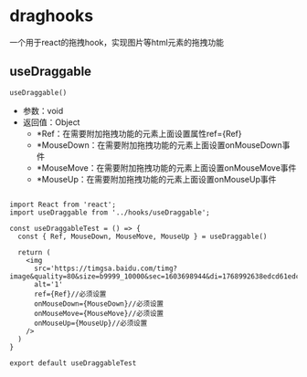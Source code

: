 # draghooks 

一个用于react的拖拽hook，实现图片等html元素的拖拽功能

## useDraggable

`useDraggable()`

- 参数：void
- 返回值：Object 
  - *Ref：在需要附加拖拽功能的元素上面设置属性ref={Ref}
  - *MouseDown：在需要附加拖拽功能的元素上面设置onMouseDown事件
  - *MouseMove：在需要附加拖拽功能的元素上面设置onMouseMove事件
  - *MouseUp：在需要附加拖拽功能的元素上面设置onMouseUp事件

```tsx

import React from 'react';
import useDraggable from '../hooks/useDraggable';

const useDraggableTest = () => {
  const { Ref, MouseDown, MouseMove, MouseUp } = useDraggable()

  return (
    <img
      src='https://timgsa.baidu.com/timg?image&quality=80&size=b9999_10000&sec=1603698944&di=1768992638edcd61edc375faf9c546d9&imgtype=jpg&er=1&src=http%3A%2F%2Fa3.att.hudong.com%2F64%2F52%2F01300000407527124482522224765.jpg'
      alt='1'
      ref={Ref}//必须设置
      onMouseDown={MouseDown}//必须设置
      onMouseMove={MouseMove}//必须设置
      onMouseUp={MouseUp}//必须设置
    />
  )
}

export default useDraggableTest

```